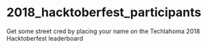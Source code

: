 # 2018_hacktoberfest_participants
Get some street cred by placing your name on the Techlahoma 2018 Hacktoberfest leaderboard
